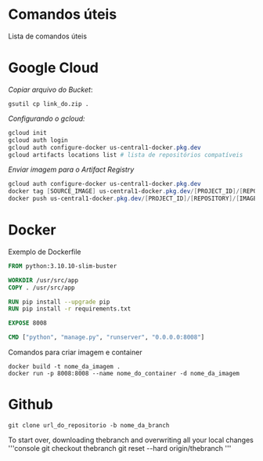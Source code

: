 # Comandos úteis 

Lista de comandos úteis

# Google Cloud

*Copiar arquivo do Bucket*:
```console
gsutil cp link_do.zip .
```

*Configurando o gcloud:*
```powershell
gcloud init
gcloud auth login
gcloud auth configure-docker us-central1-docker.pkg.dev
gcloud artifacts locations list # lista de repositórios compatíveis
```

*Enviar imagem para o Artifact Registry*
```powershell
gcloud auth configure-docker us-central1-docker.pkg.dev
docker tag [SOURCE_IMAGE] us-central1-docker.pkg.dev/[PROJECT_ID]/[REPOSITORY]/[IMAGE]
docker push us-central1-docker.pkg.dev/[PROJECT_ID]/[REPOSITORY]/[IMAGE]
```

# Docker 

Exemplo de Dockerfile
```Dockerfile
FROM python:3.10.10-slim-buster

WORKDIR /usr/src/app
COPY . /usr/src/app

RUN pip install --upgrade pip 
RUN pip install -r requirements.txt

EXPOSE 8008

CMD ["python", "manage.py", "runserver", "0.0.0.0:8008"]
```

Comandos para criar imagem e container
```console
docker build -t nome_da_imagem .
docker run -p 8008:8008 --name nome_do_container -d nome_da_imagem  
```

# Github
```console
git clone url_do_repositorio -b nome_da_branch
```

To start over, downloading thebranch and overwriting all your local changes 
'''console
git checkout thebranch
git reset --hard origin/thebranch
'''
